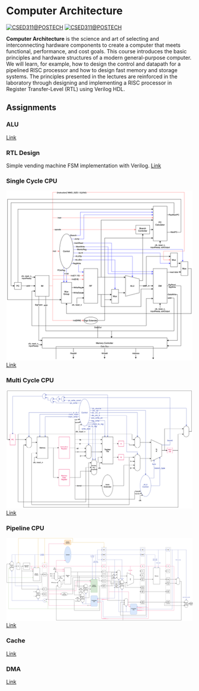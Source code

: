 # Computer Architecture
[![CSED311@POSTECH](https://img.shields.io/badge/CSED311-POSTECH-c80150)](https://www.postech.ac.kr/eng)
[![CSED311@POSTECH](https://img.shields.io/badge/Spring-2021-775E64)](https://www.postech.ac.kr/eng)

**Computer Architecture** is the science and art of selecting and interconnecting hardware components to create a computer that meets functional, performance, and cost goals. This course introduces the basic principles and hardware structures of a modern general-purpose computer. We will learn, for example, how to design the control and datapath for a pipelined RISC processor and how to design fast memory and storage systems. The principles presented in the lectures are reinforced in the laboratory through designing and implementing a RISC processor in Register Transfer-Level (RTL) using Verilog HDL.

## Assignments
### ALU
[Link](Lab/Lab01)

### RTL Design
Simple vending machine FSM implementation with Verilog.
[Link](Lab/Lab01)

### Single Cycle CPU
![datapath](Lab/Lab03/report/datapath.png)
[Link](Lab/Lab03)

### Multi Cycle CPU
![datapath](Lab/Lab04/report/datapath.png)
[Link](Lab/Lab04)

### Pipeline CPU
![datapath](Lab/Lab05/report/datapath.png)
[Link](Lab/Lab05)

### Cache
[Link](Lab/Lab06)

### DMA
[Link](Lab/Lab07)